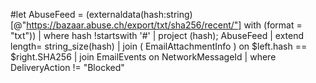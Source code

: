 #let AbuseFeed = (externaldata(hash:string)
    [@"https://bazaar.abuse.ch/export/txt/sha256/recent/"]
    with (format = "txt"))
    | where hash !startswith '#'
    | project (hash);
    AbuseFeed
    | extend length= string_size(hash)
    | join ( EmailAttachmentInfo ) on $left.hash == $right.SHA256 
    | join EmailEvents on  NetworkMessageId | where DeliveryAction != "Blocked"
